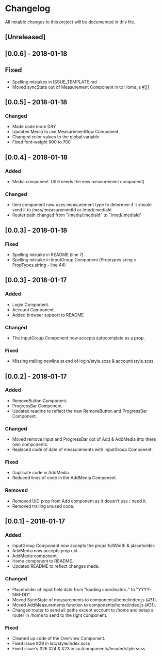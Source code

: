 # Changelog
All notable changes to this project will be documented in this file.

## [Unreleased]

## [0.0.6] - 2018-01-18
## Fixed
- Spelling mistakes in ISSUE_TEMPLATE.md
- Moved syncState out of Measurement Component in to Home.js [#31](https://github.com/webgem-xyz/UVA-React/issues/31)

## [0.0.5] - 2018-01-18
### Changed
- Made code more DRY
- Updated Media to use MeasurementRow Component
- Changed color values to the global variable
- Fixed font-weight 900 to 700

## [0.0.4] - 2018-01-18
### Added
- Media component. (Still needs the new measurement component)

### Changed
- Item component now uses measurement type to determen if it should send it to /mes/:measurementId or /med/:mediaId
- Router path changed from "/media/:mediaId" to "/med/:mediaId"

## [0.0.3] - 2018-01-18
### Fixed
- Spelling mistake in README (line 7)
- Spelling mistake in InputGroup Component (Proptypes.sring > PropTypes.string - line 44)

## [0.0.3] - 2018-01-17
### Added
- Login Component.
- Account Component.
- Added browser support to README

### Changed
- The InputGroup Component now accepts autocomplete as a prop.

### Fixed
- Missing trailing newline at end of login/style.scss & account/style.scss

## [0.0.2] - 2018-01-17
### Added
- RemoveButton Component.
- ProgressBar Component.
- Updated readme to reflect the new RemoveButton and ProgressBar Component.

### Changed
- Moved remove input and ProgressBar out of Add & AddMedia into there own components.
- Replaced code of date of measurements with InputGroup Component.

### Fixed
- Duplicate code in AddMedia.
- Reduced lines of code in the AddMedia Component.

### Removed
- Removed UID prop from Add component as it doesn't use / need it.
- Removed trailing unused code.

## [0.0.1] - 2018-01-17
### Added
- InputGroup Component now accepts the props fullWidth & placeholder.
- AddMedia now accepts prop uid.
- AddMedia component.
- Home component to README.
- Updated README to reflect changes made.

### Changed
- Placeholder of input field date from "loading coordinates.." to "YYYY-MM-DD".
- Moved SyncState of measurements to components/home/index.js (#31).
- Moved AddMeasurements function to components/home/index.js (#31).
- Changed router to send all paths except account to /home and setup a router in /home to send to the right component.

### Fixed
- Cleaned up code of the Overview Component.
- Fixed issue #29 in src/style/index.scss
- Fixed issue's #26 #24 & #23 in src/components/header/style.scss

